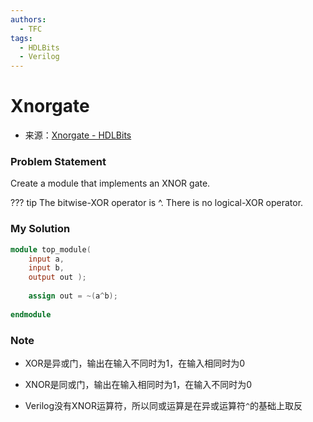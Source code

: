 ```yaml
---
authors:
  - TFC
tags:
  - HDLBits
  - Verilog
---
```

# Xnorgate
- 来源：[Xnorgate - HDLBits](https://hdlbits.01xz.net/wiki/Xnorgate)

### Problem Statement
Create a module that implements an XNOR gate.

??? tip
    The bitwise-XOR operator is ^. There is no logical-XOR operator.

### My Solution

```Verilog
module top_module( 
    input a, 
    input b, 
    output out );
	
    assign out = ~(a^b);
    
endmodule
```

### Note

- XOR是异或门，输出在输入不同时为1，在输入相同时为0

- XNOR是同或门，输出在输入相同时为1，在输入不同时为0

- Verilog没有XNOR运算符，所以同或运算是在异或运算符`^`的基础上取反